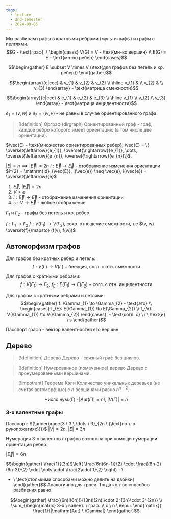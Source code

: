 ```yaml
---
tags:
  - lecture
  - 2nd-semester
  - 2024-09-05
---
```

Мы разбирам графы в кратными ребрами (мультиграфы) и графы с пелтлями.
$$G - \text{граф}, \ \begin{cases}
V(G) = V - \text{мн-во вершин} \\
E(G) = E - \text{мн-во ребер}
\end{cases}$$

$$\begin{gather}
E \subset V \times V (\text{для графов без петель и кр. ребер})
\end{gather}$$

$$\begin{array}{c|ccc}
 & v_{1} & v_{2} & v_{2} \\
\hline v_{1} &  \\
v_{2} &  \\
v_{3}
\end{array} - \text{матрица смежности}$$

$$\begin{array}{c|ccc}
 & e_{1} & e_{2} & e_{3} \\
\hline v_{1} \\
v_{2} \\
v_{3}
\end{array} - \text{матрица инцидентности}$$

$e_{1} = (v, w)$ и $e_{2} = (w, v)$ - не равны в случае ориентированного графа.

> [!definition] Орграф (dirgraph)
> Ориентированный граф - граф, каждое ребро которого имеет ориентацию (в том числе две ориентации).

$\vec{E} - \text{множество ориентированных ребер}, \vec{E} = \{ \overset{\leftarrow}{e_{1}}, \overset{\rightarrow}{e_{1}}, \dots, \overset{\leftarrow}{e_{n}}, \overset{\rightarrow}{e_{n}}\}$.

$|E| = n \implies |\vec{E}| = 2n$
$i: \vec{E} \to \vec{E}$ - отображение изменения ориентации
$i^{2} = \mathrm{Id}_{\vec{E}}, i(\vec{e}) \neq \vec{e}, i(\vec{e}) = \overset{\leftarrow}{e}$

1. $\vec{E}$, $|\vec{E}| = 2n$
2. $V \neq \varnothing$
3. $i: \vec{E} \to \vec{E}$ - отображение изменения ориентации
4. $s: V \to \vec{E}$ - любое отображение

$\Gamma_{1}$ и $\Gamma_{2}$ - графы без петель и кр. ребер

$f: \Gamma_{1} \to \Gamma_{2}$
$f: V(\Gamma_{1}) \to V(\Gamma_{2})$, сохр. отношение смежности, т.е $(v, w) \overset{f}{\mapsto} (f(v), f(w))$

## Автоморфизм графов

Для графов без кратных ребер и петель:
$$f: V(\Gamma) \to V(\Gamma) - \text{биекция, согл. с отн. смежности}$$

Для графов с кратными ребрами:
$$f: V(\Gamma_{1}) \to \Gamma_{2}, \ f_{E}: E(\Gamma_{1}) \to E(\Gamma_{2}) - \text{согл. с отн. инцидентности}$$

Для графом с кратными ребрами и петлями:
$$\begin{gather}
f: \Gamma_{1} \to \Gamma_{2} - \text{это} \\
\begin{cases}
f_{E}: E(\Gamma_{1}) \to E(\Gamma_{2}) \\
f_{V}: V(\Gamma_{1}) \to V(\Gamma_{2})
\end{cases}, - \text{согл. с} \ i \ \text{и} \ s
\end{gather}$$

Пасспорт графа - вектор валентностей его вершин.

## Дерево

> [!definition] Дерево
> Дерево - связный граф без циклов.

> [!definition] Нумерованное (помеченное) дерево
> Дерево с пронумерованными вершинами.

> [!impotrant] Теорема Кэли
> Количество уникальных деревьев (не считая автоморфные) с $n$ вершинами равно $n^{n-2}$.

$$\text{Число нум.}(\Gamma) \cdot |Aut(\Gamma)| = n!, \ |V(\Gamma)| = n$$

### 3-х валентные графы

Пасспорт: $(\underbrace{3 \ 3 \ \dots \ 3}_{2n \ (\text{по т. о рукопожатиях})})$
$|V| = 2n, \ |E| = 3n$

Нумерация 3-х валентных графов возножна при помощи нумерации ориентаций ребер.

$|\vec{E}| = 6n$

$$\begin{gather}
\frac{1}{(3n)!}\left( \frac{6n(6n-1)}{2} \cdot \frac{(6n-2)(6n-3)}{2} \cdot \dots \cdot \frac{2\cdot 1}{2} \right) - \\
- \ \text{столькими способами можно делить на двойки}
\end{gather}$$
Аналогично для троек. Тогда кол-во способов разбиения равно

$$\begin{gather}
\frac{(6n)!(6n)!}{(3n)!(2n)!\cdot 2^{3n}\cdot 3^{2n}} \\
\sum_{\begin{matrix}
3-х \ валент. \ граф. \\
с \ n \ верш.
\end{matrix}} \frac{1}{|\mathrm{Aut} \ \Gamma|}
\end{gather}$$